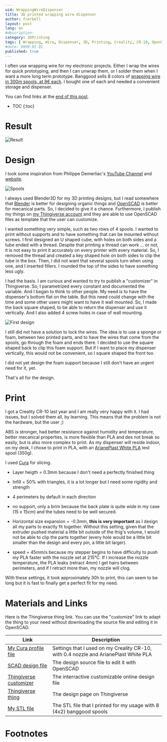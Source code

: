 ```yaml
---
uid: WrappingWireDispenser
title: 3D printed wrapping wire dispenser
author: fcerbell
layout: post
lang: en
#description:
category: 3DPrinting
tags: [ Wrapping, Wire, Dispenser, 3D, Printing, Creality, CR-10, OpenSCAD, Design, PLA ]
#date: 9999-01-01
published: true
---
```


I often use wrapping wire for my electronic projects. Either I wrap the wires for quick prototyping, and
then I can unwrap them, or I solder them when I want a more long term prototype. Banggood sells 8 colors
of [wrapping wire in 300m spools, at 8€ each][Banggood]. I bought one of each and needed a convenient
storage and dispenser. 

You can find links at the <a href="#materials-and-links">end of this post</a>.

* TOC
{:toc}

# Result

![Result][result.jpg]

# Design

I took some inspiration from Philippe Demerliac's [YouTube Channel][CyrobChan] and [website][CyrobOrg].

![Spools][spools.jpg]

I always used Blender3D for my 3D printing designs, but I read somewhere that [Blender][BlenderOrg] is better for
designing organic things and [OpenSCAD][OpenSCADOrg] is better for mecanical parts. So, I decided to
give it a chance. Furthermore, I publish my things on [my Thingiverse account][FCerbellThingiverse] and
they are able to use OpenSCAD files as template that the user can customize.

I wanted something very simple, such as two rows of 4 spools. I wanted to print without supports and to
have something that can be mounted without screws. I first designed an U shaped cube, with holes on both
sides and a tube ended with a thread. Despite that printing a thread can work ... or not, it is not easy
to print it accurately on every printer with every material. So, I removed the thread and created a key
shaped hole on both sides to clip the tube in the box. Then, I did not want that several spools turn
when using one, and I inserted fillers.  I rounded the top of the sides to have something less ugly.

I had the basis. I am curious and wanted to try to publish a "customizer" in Thingiverse. So, I
parametrized every constant and documented the variable. And I began to think to other people. My need
is to have the dispenser's bottom flat on the table. But this need could change with the time and some
other users might want to have it wall mounted. So, I made the back square shaped, to be able to return
the dispenser and use it vertically. And I also added 4 screw holes in case of wall mounting.

![First design][firstdesign.jpg]

I still did not have a solution to lock the wires. The idea is to use a sponge or foam, between two
printed parts, and to have the wires that come from the spools, go through the foam and ends there. I
decided to use the square shaped back to clip this foam support. But if I want to place my dispenser
vertically, this would not be convenient, so I square shaped the front too. 

I did not yet design the foam support
because I still don't have an urgent need
for it, yet.

That's all for the design.

# Print

I got a Creality CR-10 last year and I am really very happy with it. I had issues, but I solved them
all, by learning. This means that the problem is not the hardware, but the user ;)

ABS is stronger, had better resistance against humidity and temperature, better mecanical properties, is
more flexible than PLA and des not break so easily, but is also more complex to print. As my dispenser
will reside indoor, on my desk, I chose to print in PLA, with an [ArianePlast White
PLA][ArianePlastWhitePLA] test spool (350g).

I used [Cura][UltimakerCura] for slicing.


* Layer heigth = 0.3mm because I don't need a perfectly finished thing

* Infill = 50% with triangles, it is a lot longer but I need some rigidity and strength

* 4 perimeters by default in each direction

* no support, only a brim because the back plate is quite wide in my case (15 x 15cm) and the tubes need to be well secured.

* Horizontal size expansion = -0.3mm, **this is very important** as I design all my parts to exactly fit
  together. Without this setting, given that the extruder pushed material a little bit outside of the
  thig's volume, I would not be able to clip the parts together (every hole would be a little bit
  smaller than the design and every pin, a little bit larger).

* speed = 45mm/s because my stepper begins to have difficulty to push my PLA faster with the nozzle set
  at 215°C. If I increase the nozzle temperature, the PLA leaks (retract 4mm) I get hairs between
  perimeters, and if I retract more than, my nozzle will clog.

With these settings, it took approximately 30h to print, this can seem to be long but it is fast to
finally get a perfect fit for my need.

# Materials and Links

Here is the Thingiverse thing link. You can use the "customize" link to adapt the thing to your need
without downloading the source file and editing it in OpenSCAD.



| Link | Description |
|---|---|
| [My Cura profile file][MyWrappingWireDispenser.curaprofile] | Settings that I used on my Creality CR-10, with 0.4 nozzle and ArianePlast White PLA |
| [SCAD design file][MyWrappingWireHolder.scad] | The design source file to edit it with OpenSCAD |
| [Thingiverse customizer][Customizer] | The interractive customizable online design file |
| [Thingiverse thing][Thing] | The design page on Thingiverse |
| [My STL file][MyWrappingWireHolder.stl] | The STL file that I printed for my usage with 8 (4x2) banggood spools |



# Footnotes

[spools.jpg]: {{site.url}}{{site.baseurl}}/assets/posts/{{page.uid}}/spools.jpg "Wrapping wire spools"
[firstdesign.jpg]: {{site.url}}{{site.baseurl}}/assets/posts/{{page.uid}}/firstdesign.jpg "First design"
[result.jpg]: {{site.url}}{{site.baseurl}}/assets/posts/{{page.uid}}/result.jpg "Result"
[Banggood]: https://www.banggood.com/0_55mm-Circuit-Board-Single-Core-Tinned-Copper-Wire-Wrap-Electronic-Wire-Fly-Wire-Dupont-Cable-Jumper-Cable-8-Color-Available-p-1121767.html
[CyrobOrg]: http://philippe.demerliac.free.fr/Misc.htm
[CyrobChan]:https://www.youtube.com/channel/UC5QPFDZ3Y4ylkkGJc6Y1OOA
[ArianePlastWhitePLA]: https://www.arianeplast.com/pla-format-350g/362-pla-blanc-3d-filament-arianeplast-350g.html
[BlenderOrg]: https://www.blender.org/ "Blender 3D website"
[OpenSCADOrg]: http://www.openscad.org/ "OpenSCAD website"
[FcerbellThingiverse]: https://www.thingiverse.com/fcerbell/designs "My space on Thingiverse"
[UltimakerCura]: https://ultimaker.com/en/products/ultimaker-cura-software "Cura slicer homepage"
[MyWrappingWireHolder.scad]: {{site.url}}{{site.baseurl}}/assets/posts/{{page.uid}}/MyWrappingWireHolder.scad "MyWrappingWireHolder.scad"
[MyWrappingWireDispenser.curaprofile]: {{site.url}}{{site.baseurl}}/assets/posts/{{page.uid}}/MyWrappingWireDispenser.curaprofile "MyWrappingWireDispenser.curaprofile"
[MyWrappingWireHolder.stl]: {{site.url}}{{site.baseurl}}/assets/posts/{{page.uid}}/MyWrappingWireHolder.stl "MyWrappingWireHolder.stl"
[Thing]: https://www.thingiverse.com/thing:2942689
[Customizer]: https://www.thingiverse.com/apps/customizer/run?thing_id=2942689
